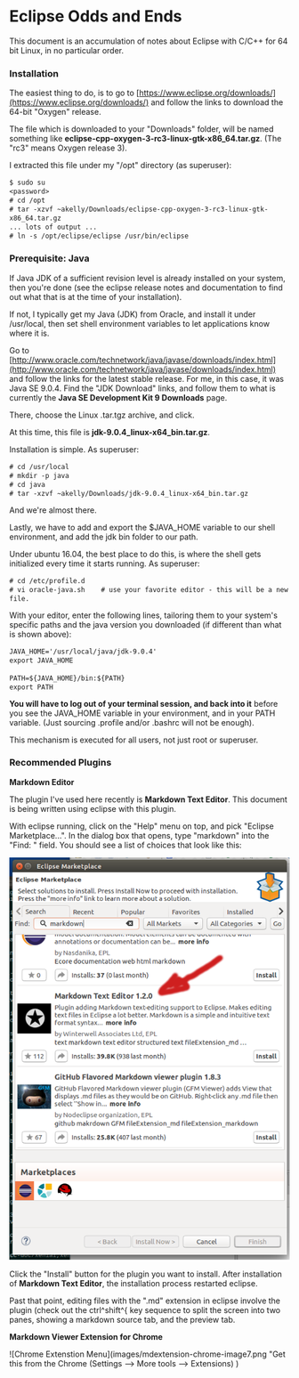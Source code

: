 # Eclipse Odds and Ends

This document is an accumulation of notes about Eclipse with C/C++ for 64 bit Linux, in no particular order. 


### Installation ###
 
The easiest thing to do, is to go to [https://www.eclipse.org/downloads/](https://www.eclipse.org/downloads/) and follow the links to download the 64-bit "Oxygen" release.

The file which is downloaded to your "Downloads" folder, will be named something like **eclipse-cpp-oxygen-3-rc3-linux-gtk-x86_64.tar.gz**.  (The "rc3" means Oxygen release 3).

I extracted this file under my "/opt" directory (as superuser):

~~~
$ sudo su
<password>
# cd /opt
# tar -xzvf ~akelly/Downloads/eclipse-cpp-oxygen-3-rc3-linux-gtk-x86_64.tar.gz 
... lots of output ...
# ln -s /opt/eclipse/eclipse /usr/bin/eclipse
~~~

### Prerequisite: Java ###

If Java JDK of a sufficient revision level is already installed on your system, then you're done (see the eclipse release notes and documentation to find out what that is at the time of your installation).

If not, I typically get my Java (JDK) from Oracle, and install it under /usr/local, then set shell environment variables to let applications know where it is. 

Go to [http://www.oracle.com/technetwork/java/javase/downloads/index.html](http://www.oracle.com/technetwork/java/javase/downloads/index.html) and follow the links for the latest stable release.  For me, in this case, it was Java SE 9.0.4.  Find the "JDK Download" links, and follow them to what is currently the **Java SE Development Kit 9 Downloads** page.

There, choose the Linux .tar.tgz archive, and click. 

At this time, this file is **jdk-9.0.4_linux-x64_bin.tar.gz**.

Installation is simple.  As superuser:

~~~
# cd /usr/local
# mkdir -p java
# cd java
# tar -xzvf ~akelly/Downloads/jdk-9.0.4_linux-x64_bin.tar.gz 
~~~

And we're almost there.

Lastly, we have to add and export the $JAVA_HOME variable to our shell environment, and add the jdk bin folder to our path.

Under ubuntu 16.04, the best place to do this, is where the shell gets initialized every time it starts running.  As superuser:

~~~
# cd /etc/profile.d
# vi oracle-java.sh    # use your favorite editor - this will be a new file.
~~~

With your editor, enter the following lines, tailoring them to your system's specific paths and the java version you downloaded (if different than what is shown above):

~~~
JAVA_HOME='/usr/local/java/jdk-9.0.4'
export JAVA_HOME

PATH=${JAVA_HOME}/bin:${PATH}
export PATH
~~~

**You will have to log out of your terminal session, and back into it** before you see the JAVA_HOME variable in your environment, and in your PATH variable.  (Just sourcing .profile and/or .bashrc will not be enough). 

This mechanism is executed for all users, not just root or superuser. 

### Recommended Plugins ###

**Markdown Editor**

The plugin I've used here recently is **Markdown Text Editor**.  This document is being written using eclipse with this plugin. 

With eclipse running, click on the "Help" menu on top, and pick "Eclipse Marketplace...".  In the dialog box that opens, type "markdown" into the "Find: " field.  You should see a list of choices that look like this: 

![Eclipse Marketplace](images/Marketplace-markdown-editor1.png "Choose a plugin to install")

Click the "Install" button for the plugin you want to install.  After installation of **Markdown Text Editor**, the installation process restarted eclipse. 

Past that point, editing files with the ".md" extension in eclipse involve the plugin (check out the ctrl^shift^{ key sequence to split the screen into two panes, showing a markdown source tab, and the preview tab.

**Markdown Viewer Extension for Chrome**

![Chrome Extenstion Menu](images/mdextension-chrome-image7.png "Get this from the Chrome \(Settings --> More tools --> Extensions\) )
